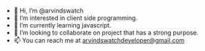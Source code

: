 - 👋 Hi, I’m @arvindswatch
- 👀 I’m interested in client side programming.
- 🌱 I’m currently learning javascript.
- 💞️ I’m looking to collaborate on project that has a strong purpose.
- 📫 You can reach me at arvindswatchdeveloper@gmail.com

<!---
arvindswatch/arvindswatch is a ✨ special ✨ repository because its `README.md` (this file) appears on your GitHub profile.
You can click the Preview link to take a look at your changes.
--->
